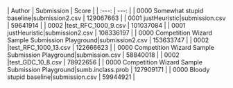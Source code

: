 | Author | Submission | Score |
| :---: | ---: |
| 0000 Somewhat stupid baseline|submission2.csv | 129067663 |
| 0001 justHeuristic|submission.csv | 59641914 |
| 0002   |test_RFC_1000_9.csv | 101037084 |
| 0001 justHeuristic|submission2.csv | 108336197 |
| 0000 Competition Wizard Sample Submission Playground|submission2.csv | 153633747 |
| 0002   |test_RFC_1000_13.csv | 122666623 |
| 0000 Competition Wizard Sample Submission Playground|submission.csv | 58840018 |
| 0002   |test_GDC_10_8.csv | 78922656 |
| 0000 Competition Wizard Sample Submission Playground|sumb.inclass.prob | 127909171 |
| 0000 Bloody stupid baseline|submission.csv | 59944921 |
